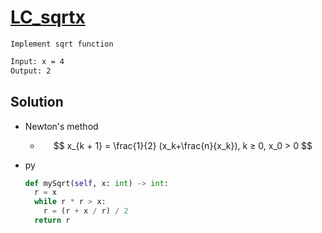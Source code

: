 # [LC_sqrtx](https://leetcode.com/problems/sqrtx)

```en
Implement sqrt function
```

```txt
Input: x = 4
Output: 2
```

## Solution

* Newton's method
  * $$ x_{k + 1} = \frac{1}{2} (x_k+\frac{n}{x_k}), k ≥ 0, x_0 > 0 $$

* py

  ```py
  def mySqrt(self, x: int) -> int:
    r = x
    while r * r > x:
      r = (r + x / r) / 2
    return r
  ```
